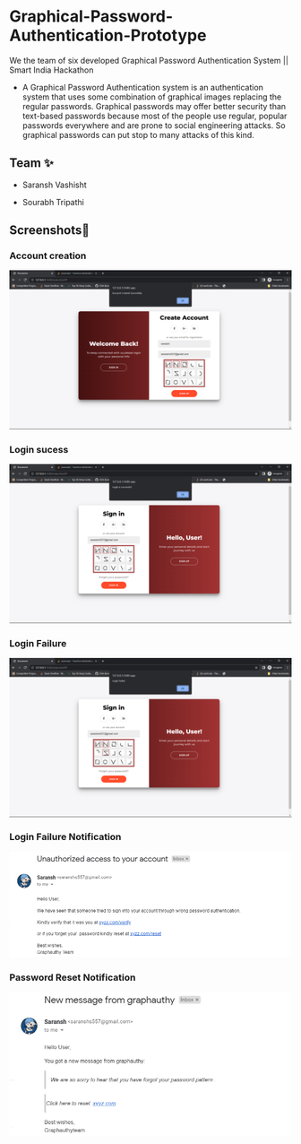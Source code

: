 
# Graphical-Password-Authentication-Prototype

We the team of six developed Graphical Password Authentication System || Smart India Hackathon



- A Graphical Password Authentication system is an authentication system that uses some combination of graphical images replacing the regular passwords. Graphical passwords may offer better security than text-based passwords because most of the people use regular, popular passwords everywhere and are prone to social engineering attacks. So graphical passwords can put stop to many attacks of this kind.





## Team ✨

- Saransh Vashisht

- Sourabh Tripathi




## Screenshots📸


### Account creation
![Account creation](https://github.com/saransh-vashisht/Graphical-Pasword-Authentication-Prototype/blob/main/screenshots/account%20creation.png?raw=true)

### Login sucess
![Login sucessful](https://github.com/saransh-vashisht/Graphical-Pasword-Authentication-Prototype/blob/main/screenshots/login%20success.png?raw=true)


### Login Failure
![Login failure](https://github.com/saransh-vashisht/Graphical-Pasword-Authentication-Prototype/blob/main/screenshots/Login%20failed.png?raw=true)

### Login Failure Notification
![Login failure notifs](https://github.com/saransh-vashisht/Graphical-Pasword-Authentication-Prototype/blob/main/screenshots/Login%20fail%20notification.png?raw=true)


### Password Reset Notification
![Password notification](https://github.com/saransh-vashisht/Graphical-Pasword-Authentication-Prototype/blob/main/screenshots/Password%20reset.png?raw=true)

